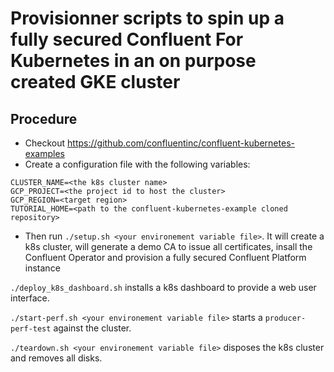 # Provisionner scripts to spin up a fully secured  Confluent For Kubernetes in an on purpose created GKE cluster

## Procedure

- Checkout https://github.com/confluentinc/confluent-kubernetes-examples
- Create a configuration file with the following variables:
```
CLUSTER_NAME=<the k8s cluster name>
GCP_PROJECT=<the project id to host the cluster>
GCP_REGION=<target region>
TUTORIAL_HOME=<path to the confluent-kubernetes-example cloned repository>
```
- Then run `./setup.sh <your environement variable file>`. It will create a k8s cluster, will generate a demo CA to issue all certificates, insall the Confluent Operator and provision a fully secured Confluent Platform instance

`./deploy_k8s_dashboard.sh` installs a k8s dashboard to provide a web user interface.

`./start-perf.sh <your environement variable file>` starts a `producer-perf-test` against the cluster.

`./teardown.sh <your environement variable file>` disposes the k8s cluster and removes all disks.


